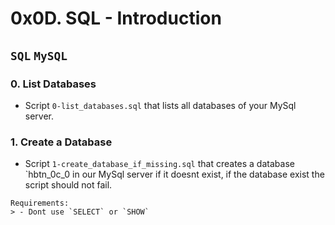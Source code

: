 # 0x0D. SQL - Introduction

## `SQL` `MySQL`

### 0. List Databases
* Script `0-list_databases.sql` that lists all databases of your MySql server.

### 1. Create a Database
* Script `1-create_database_if_missing.sql` that creates a database `hbtn_0c_0 in 
our MySql server if it doesnt exist, if the database exist the script should not fail.

```
Requirements:
> - Dont use `SELECT` or `SHOW`
```
